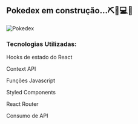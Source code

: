 <h2>Pokedex em construção...⛏🧪💻📏</h2>

![Pokedex](https://user-images.githubusercontent.com/102994125/200965277-179458c4-95b2-440c-b5cb-6fb261bbdbe2.gif)


<h3>Tecnologias Utilizadas:</h3>

<p>Hooks de estado do React</p>
<p>Context API</p>
<p>Funções Javascript</p>
<p>Styled Components</p>
<p>React Router</p>
<p>Consumo de API</p>
